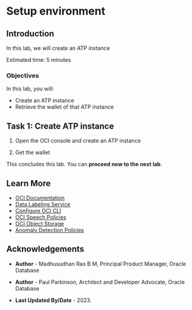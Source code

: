 # Setup environment

## Introduction

In this lab, we will create an ATP instance

Estimated time: 5 minutes 


### Objectives

In this lab, you will:

* Create an ATP instance
* Retrieve the wallet of that ATP instance

## Task 1: Create ATP instance

   1. Open the OCI console and create an ATP instance

   2. Get the wallet

This concludes this lab. You can **proceed now to the next lab**.
   
## Learn More

* [OCI Documentation](https://docs.oracle.com/en-us/iaas/Content/home.htm)
* [Data Labeling Service](https://docs.oracle.com/en-us/iaas/data-labeling/data-labeling/using/about.htm)
* [Configure OCI CLI](https://docs.oracle.com/en-us/iaas/Content/API/SDKDocs/cliconfigure.htm)
* [OCI Speech Policies](https://docs.oracle.com/en-us/iaas/Content/speech/using/policies.htm)
* [OCI Object Storage](https://docs.oracle.com/en-us/iaas/Content/Object/Concepts/objectstorageoverview.htm)
* [Anomaly Detection Policies](https://docs.oracle.com/en-us/iaas/Content/anomaly/using/policies.htm)
 
## Acknowledgements

* **Author** - Madhusudhan Rao B M, Principal Product Manager, Oracle Database
* **Author** - Paul Parkinson, Architect and Developer Advocate, Oracle Database

* **Last Updated By/Date** - 2023.